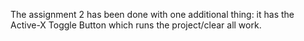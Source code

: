 The assignment 2 has been done with one additional thing: it has the Active-X Toggle Button which runs the project/clear all work.
